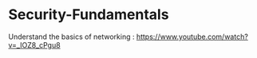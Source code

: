 # Security-Fundamentals
Understand the basics of networking : https://www.youtube.com/watch?v=_IOZ8_cPgu8

